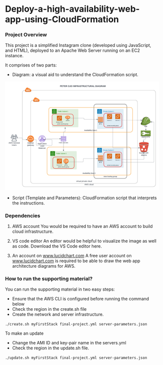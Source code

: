 # Deploy-a-high-availability-web-app-using-CloudFormation

### Project Overview
This project is a simplified Instagram clone (developed using JavaScript, and HTML), deployed to an Apache Web Server running on an EC2 instance.

It comprises of two parts:
- Diagram: a visual aid to understand the CloudFormation script.

<img alt="infrastructural diagram" src="screenshots/INFRASTRUCTURAL DIAGRAM.png">

- Script (Template and Parameters): CloudFormation script that interprets the instructions.


### Dependencies
1. AWS account
You would be required to have an AWS account to build cloud infrastructure.

2. VS code editor
An editor would be helpful to visualize the image as well as code. Download the VS Code editor here.

3. An account on www.lucidchart.com
A free user account on www.lucidchart.com is required to be able to draw the web app architecture diagrams for AWS.


### How to run the supporting material?

You can run the supporting material in two easy steps:
- Ensure that the AWS CLI is configured before running the command below
- Check the region in the create.sh file
- Create the network and server infrastructure.
  
```./create.sh myFirstStack final-project.yml server-parameters.json```

To make an update
- Change the AMI ID and key-pair name in the servers.yml
- Check the region in the update.sh file.
  
```./update.sh myFirstStack final-project.yml server-parameters.json```



